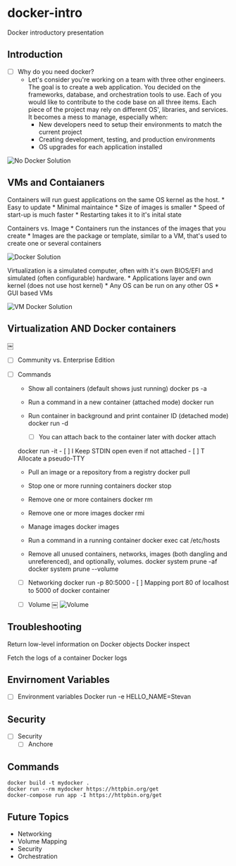 # docker-intro
Docker introductory presentation

## Introduction
- [ ] Why do you need docker?
    - Let's consider you're working on a team with three other engineers. The goal is to create a web application. You decided on the frameworks, database, and orchestration tools to use. Each of you would like to contribute to the code base on all three items. 
    Each piece of the project may rely on different OS', libraries, and services. It becomes a mess to manage, especially when: 
        - New developers need to setup their environments to match the current project
        - Creating development, testing, and production environments
        - OS upgrades for each application installed
        
 ![No Docker Solution](../master/images/DockerIntro-NoDocker.png?raw=true)

## VMs and Contaianers
Containers will run guest applications on the same OS kernel as the host.
    * Easy to update
    * Minimal maintaince
    * Size of images is smaller
    * Speed of start-up is much faster
    * Restarting takes it to it's inital state

Containers vs. Image
    * Containers run the instances of the images that you create
    * Images are the package or template, similar to a VM, that's used to create one or several containers

 ![Docker Solution](../master/images/DockerIntro-Container.png?raw=true)


Virtualization is a simulated computer, often with it's own BIOS/EFI and simulated (often configurable) hardware.
    * Applications layer and own kernel (does not use host kernel) 
    * Any OS can be run on any other OS
    * GUI based VMs

 ![VM Docker Solution](../master/images/DockerIntro-VM.png?raw=true)
 
 

## Virtualization AND Docker containers 
￼


- [ ] Community vs. Enterprise Edition

- [ ] Commands
    - Show all containers (default shows just running)
    docker ps -a

    - Run a command in a new container (attached mode)
    docker run <name> 

    - Run container in background and print container ID (detached mode)
    docker run -d <name>
        - [ ] You can attach back to the container later with
    docker attach <characters of container>


    docker run -it <name>
        - [ ] I Keep STDIN open even if not attached
        - [ ] T Allocate a pseudo-TTY

    - Pull an image or a repository from a registry
    docker pull <name> 

    - Stop one or more running containers
    docker stop <name>

    - Remove one or more containers
    docker rm <name> 

    - Remove one or more images
    docker rmi <name>

    - Manage images
    docker images

    - Run a command in a running container
    docker exec <container name> cat /etc/hosts

    - Remove all unused containers, networks, images (both dangling and unreferenced), and optionally, volumes.
    docker system prune -af
    docker system prune --volume 

    - [ ] Networking
    docker run -p 80:5000 <Name> 
            - [ ] Mapping port 80 of localhost to 5000 of docker container


    - [ ] Volume
￼ ![Volume](../master/images/DockerIntro-DockerDB.png?raw=true)

  
## Troubleshooting
Return low-level information on Docker objects
    Docker inspect <name>

Fetch the logs of a container
    Docker logs <name> 
  
## Envirnoment Variables
- [ ] Environment variables
    Docker run -e HELLO_NAME=Stevan <name>
  
## Security
- [ ] Security
    - [ ] Anchore

## Commands
    docker build -t mydocker .
    docker run --rm mydocker https://httpbin.org/get
    docker-compose run app -I https://httpbin.org/get 



## Future Topics
- Networking
- Volume Mapping
- Security
- Orchestration

   
